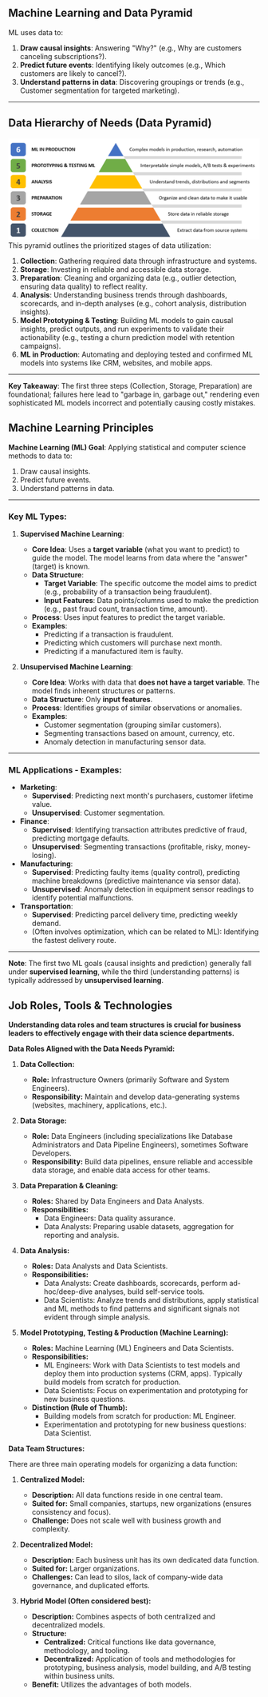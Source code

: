 ## Machine Learning and Data Pyramid

ML uses data to:

1.  **Draw causal insights**: Answering "Why?" (e.g., Why are customers canceling subscriptions?).
2.  **Predict future events**: Identifying likely outcomes (e.g., Which customers are likely to cancel?).
3.  **Understand patterns in data**: Discovering groupings or trends (e.g., Customer segmentation for targeted marketing).

---

## Data Hierarchy of Needs (Data Pyramid) 

![Data Hierarchy of Needs](data_hierarchy_of_needs.png)
This pyramid outlines the prioritized stages of data utilization:

1.  **Collection**: Gathering required data through infrastructure and systems.
2.  **Storage**: Investing in reliable and accessible data storage.
3.  **Preparation**: Cleaning and organizing data (e.g., outlier detection, ensuring data quality) to reflect reality.
4.  **Analysis**: Understanding business trends through dashboards, scorecards, and in-depth analyses (e.g., cohort analysis, distribution insights).
5.  **Model Prototyping & Testing**: Building ML models to gain causal insights, predict outputs, and run experiments to validate their actionability (e.g., testing a churn prediction model with retention campaigns).
6.  **ML in Production**: Automating and deploying tested and confirmed ML models into systems like CRM, websites, and mobile apps.

---

**Key Takeaway**: The first three steps (Collection, Storage, Preparation) are foundational; failures here lead to "garbage in, garbage out," rendering even sophisticated ML models incorrect and potentially causing costly mistakes.

## Machine Learning Principles

**Machine Learning (ML) Goal**: Applying statistical and computer science methods to data to:
1.  Draw causal insights.
2.  Predict future events.
3.  Understand patterns in data.

---

### Key ML Types:

1.  **Supervised Machine Learning**:
    * **Core Idea**: Uses a **target variable** (what you want to predict) to guide the model. The model learns from data where the "answer" (target) is known.
    * **Data Structure**:
        * **Target Variable**: The specific outcome the model aims to predict (e.g., probability of a transaction being fraudulent).
        * **Input Features**: Data points/columns used to make the prediction (e.g., past fraud count, transaction time, amount).
    * **Process**: Uses input features to predict the target variable.
    * **Examples**:
        * Predicting if a transaction is fraudulent.
        * Predicting which customers will purchase next month.
        * Predicting if a manufactured item is faulty.

2.  **Unsupervised Machine Learning**:
    * **Core Idea**: Works with data that **does not have a target variable**. The model finds inherent structures or patterns.
    * **Data Structure**: Only **input features**.
    * **Process**: Identifies groups of similar observations or anomalies.
    * **Examples**:
        * Customer segmentation (grouping similar customers).
        * Segmenting transactions based on amount, currency, etc.
        * Anomaly detection in manufacturing sensor data.

---

### ML Applications - Examples:

* **Marketing**:
    * **Supervised**: Predicting next month's purchasers, customer lifetime value.
    * **Unsupervised**: Customer segmentation.
* **Finance**:
    * **Supervised**: Identifying transaction attributes predictive of fraud, predicting mortgage defaults.
    * **Unsupervised**: Segmenting transactions (profitable, risky, money-losing).
* **Manufacturing**:
    * **Supervised**: Predicting faulty items (quality control), predicting machine breakdowns (predictive maintenance via sensor data).
    * **Unsupervised**: Anomaly detection in equipment sensor readings to identify potential malfunctions.
* **Transportation**:
    * **Supervised**: Predicting parcel delivery time, predicting weekly demand.
    * (Often involves optimization, which can be related to ML): Identifying the fastest delivery route.

---

**Note**: The first two ML goals (causal insights and prediction) generally fall under **supervised learning**, while the third (understanding patterns) is typically addressed by **unsupervised learning**.


## Job Roles, Tools & Technologies

**Understanding data roles and team structures is crucial for business leaders to effectively engage with their data science departments.**

**Data Roles Aligned with the Data Needs Pyramid:**

1.  **Data Collection:**
    * **Role:** Infrastructure Owners (primarily Software and System Engineers).
    * **Responsibility:** Maintain and develop data-generating systems (websites, machinery, applications, etc.).

2.  **Data Storage:**
    * **Role:** Data Engineers (including specializations like Database Administrators and Data Pipeline Engineers), sometimes Software Developers.
    * **Responsibility:** Build data pipelines, ensure reliable and accessible data storage, and enable data access for other teams.

3.  **Data Preparation & Cleaning:**
    * **Roles:** Shared by Data Engineers and Data Analysts.
    * **Responsibilities:**
        * Data Engineers: Data quality assurance.
        * Data Analysts: Preparing usable datasets, aggregation for reporting and analysis.

4.  **Data Analysis:**
    * **Roles:** Data Analysts and Data Scientists.
    * **Responsibilities:**
        * Data Analysts: Create dashboards, scorecards, perform ad-hoc/deep-dive analyses, build self-service tools.
        * Data Scientists: Analyze trends and distributions, apply statistical and ML methods to find patterns and significant signals not evident through simple analysis.

5.  **Model Prototyping, Testing & Production (Machine Learning):**
    * **Roles:** Machine Learning (ML) Engineers and Data Scientists.
    * **Responsibilities:**
        * ML Engineers: Work with Data Scientists to test models and deploy them into production systems (CRM, apps). Typically build models from scratch for production.
        * Data Scientists: Focus on experimentation and prototyping for new business questions.
    * **Distinction (Rule of Thumb):**
        * Building models from scratch for production: ML Engineer.
        * Experimentation and prototyping for new business questions: Data Scientist.

**Data Team Structures:**

There are three main operating models for organizing a data function:

1.  **Centralized Model:**
    * **Description:** All data functions reside in one central team.
    * **Suited for:** Small companies, startups, new organizations (ensures consistency and focus).
    * **Challenge:** Does not scale well with business growth and complexity.

2.  **Decentralized Model:**
    * **Description:** Each business unit has its own dedicated data function.
    * **Suited for:** Larger organizations.
    * **Challenges:** Can lead to silos, lack of company-wide data governance, and duplicated efforts.

3.  **Hybrid Model (Often considered best):**
    * **Description:** Combines aspects of both centralized and decentralized models.
    * **Structure:**
        * **Centralized:** Critical functions like data governance, methodology, and tooling.
        * **Decentralized:** Application of tools and methodologies for prototyping, business analysis, model building, and A/B testing within business units.
    * **Benefit:** Utilizes the advantages of both models.